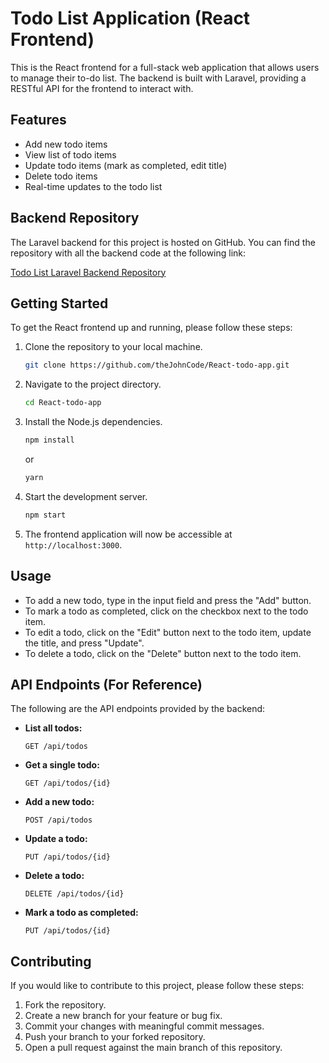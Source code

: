 # Todo List Application (React Frontend)

This is the React frontend for a full-stack web application that allows users to manage their to-do list. The backend is built with Laravel, providing a RESTful API for the frontend to interact with.

## Features

- Add new todo items
- View list of todo items
- Update todo items (mark as completed, edit title)
- Delete todo items
- Real-time updates to the todo list

## Backend Repository

The Laravel backend for this project is hosted on GitHub. You can find the repository with all the backend code at the following link:

[Todo List Laravel Backend Repository](https://github.com/theJohnCode/todo-app-api)


## Getting Started

To get the React frontend up and running, please follow these steps:

1. Clone the repository to your local machine.
   ```sh
   git clone https://github.com/theJohnCode/React-todo-app.git
   ```

2. Navigate to the project directory.
   ```sh
   cd React-todo-app
   ```

3. Install the Node.js dependencies.
   ```sh
   npm install
   ```
   or

   ```sh
   yarn
   ```

4. Start the development server.
   ```sh
   npm start
   ```

5. The frontend application will now be accessible at `http://localhost:3000`.

## Usage

- To add a new todo, type in the input field and press the "Add" button.
- To mark a todo as completed, click on the checkbox next to the todo item.
- To edit a todo, click on the "Edit" button next to the todo item, update the title, and press "Update".
- To delete a todo, click on the "Delete" button next to the todo item.

## API Endpoints (For Reference)

The following are the API endpoints provided by the backend:

- **List all todos:**
  ```
  GET /api/todos
  ```

- **Get a single todo:**
  ```
  GET /api/todos/{id}
  ```

- **Add a new todo:**
  ```
  POST /api/todos
  ```

- **Update a todo:**
  ```
  PUT /api/todos/{id}
  ```

- **Delete a todo:**
  ```
  DELETE /api/todos/{id}
  ```
- **Mark a todo as completed:**
  ```
  PUT /api/todos/{id}
  ```

## Contributing

If you would like to contribute to this project, please follow these steps:

1. Fork the repository.
2. Create a new branch for your feature or bug fix.
3. Commit your changes with meaningful commit messages.
4. Push your branch to your forked repository.
5. Open a pull request against the main branch of this repository.
